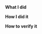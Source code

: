 <!--
Thanks for your contribution, we appreciate it!

ATTENTION: ALL NEW FEATURE PRs SHOULD TARGET THE MASTER BRANCH (bugfixes go to the least maintained branch)
-->


**What I did**

**How I did it**

**How to verify it**

<!--
If possible, a screenshot or a gif comparing the new and old behavior would be great.
-->
